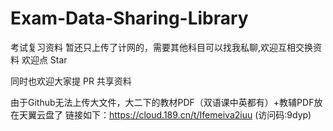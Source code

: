 # Exam-Data-Sharing-Library
考试复习资料  暂还只上传了计网的，需要其他科目可以找我私聊,欢迎互相交换资料  欢迎点 Star

同时也欢迎大家提 PR 共享资料

由于Github无法上传大文件，大二下的教材PDF（双语课中英都有）+教辅PDF放在天翼云盘了
链接如下：https://cloud.189.cn/t/Ifemeiva2iuu (访问码:9dyp)
